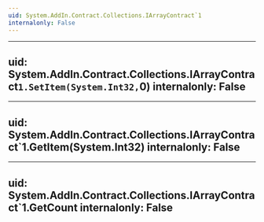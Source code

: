 ```yaml
---
uid: System.AddIn.Contract.Collections.IArrayContract`1
internalonly: False
---
```


---
uid: System.AddIn.Contract.Collections.IArrayContract`1.SetItem(System.Int32,`0)
internalonly: False
---

---
uid: System.AddIn.Contract.Collections.IArrayContract`1.GetItem(System.Int32)
internalonly: False
---

---
uid: System.AddIn.Contract.Collections.IArrayContract`1.GetCount
internalonly: False
---
